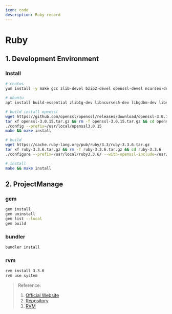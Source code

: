 ```yaml
---
icon: code
description: Ruby record
---
```


# Ruby

## 1. Development Environment

### Install
```bash
# centos
yum install -y make gcc zlib-devel bzip2-devel openssl-devel ncurses-devel libffi-devel

# ubuntu
apt install build-essential zlib1g-dev libncurses5-dev libgdbm-dev libnss3-dev libssl-dev libreadline-dev libffi-dev wget libbz2-dev

# build install openssl
wget https://github.com/openssl/openssl/releases/download/openssl-3.0.15/openssl-3.0.15.tar.gz
tar xf openssl-3.0.15.tar.gz && rm -f openssl-3.0.15.tar.gz && cd openssl-3.0.15
./config --prefix=/usr/local/openssl3.0.15
make && make install

# build
wget https://cache.ruby-lang.org/pub/ruby/3.3/ruby-3.3.6.tar.gz
tar xf ruby-3.3.6.tar.gz && rm -f ruby-3.3.6.tar.gz && cd ruby-3.3.6
./configure --prefix=/usr/local/ruby3.3.6/ --with-openssl-include=/usr/local/openssl3.0.15/include --with-openssl-lib=/usr/local/openssl3.0.15/lib

# install
make && make install
```


## 2. ProjectManage

### gem

```bash
gem install
gem uninstall
gem list --local
gem build
```

### bundler

```bash
bundler install
```

### rvm

```bash
rvm install 3.3.6
rvm use system
```



> Reference:
> 1. [Official Website](https://ruby-lang.org/)
> 2. [Repository](https://github.com/ruby/ruby)
> 3. [RVM](https://rvm.io/rvm)
